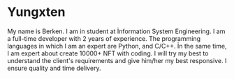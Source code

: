 # Yungxten
My name is Berken. I am in student at İnformation System Engineering. I am a full-time developer with 2 years of experience. The programming languages in which I am an expert are Python, and C/C++. İn the same time, I am expert about create 10000+ NFT with coding. I will try my best to understand the client's requirements and give him/her my best responsive. I ensure quality and time delivery.
